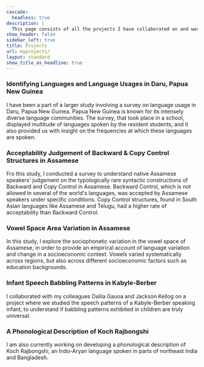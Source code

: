 ```yaml
---
cascade:
  headless: true
description: |
  This page consists of all the projects I have collaborated on and worked on individually. 
show_header: false
sidebar_left: true
title: Projects
url: myprojects/
layput: standard
show_title_as_headline: true
---
```


### Identifying Languages and Language Usages in Daru, Papua New Guinea
I have been a part of a larger study involving a survey on language usage in Daru, Papua New Guinea. Papua New Guinea is known for its intensely diverse language communities. The survey, that took place in a school, displayed multitude of languages spoken by the resident students, and it also provided us with insight on the frequencies at which these languages are spoken. 


### Acceptability Judgement of Backward & Copy Control Structures in Assamese
Fro this study, I conducted a survey to understand native Assamese speakers' judgement on the typologically rare syntactic constructions of Backward and Copy Control  in Assamese.  Backward Control, which is not allowed in several of the world's languages, was accepted by Assamese speakers under specific conditions. Copy Control structures, found in South Asian languages like Assamese and Telugu, had a higher rate of acceptability than Backward Control.

### Vowel Space Area Variation in Assamese  
In this study, I explore the sociophonetic variation in the vowel space of Assamese, in order to provide an empirical account of language variation and change in a socioeconomic context. Vowels varied systematically across regions, but also across different socioeconomic factors such as education backgrounds. 

### Infant Speech Babbling Patterns in Kabyle-Berber
I collaborated with my colleagues Dalila Gauoa and Jackson Kellog on a project where we studied the speech patterns of a Kabyle-Berber speaking infant, to understand if babbling patterns exhibited in children are truly universal. 

### A Phonological Description of Koch Rajbongshi
I am also currently working on developing a phonological description of Koch Rajbongshi, an Indo-Aryan language spoken in parts of northeast India and Bangladesh. 